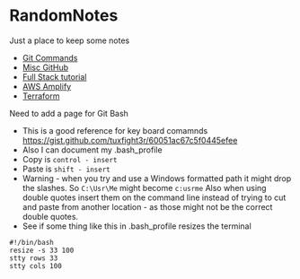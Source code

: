# RandomNotes
Just a place to keep some notes

* [Git Commands](https://github.com/KidPluto/RandomNotes/blob/main/AllTheNotes/GitCommands.md)
* [Misc GitHub](https://github.com/KidPluto/RandomNotes/blob/main/AllTheNotes/MiscGitHub.md)
* [Full Stack tutorial](https://github.com/KidPluto/RandomNotes/blob/main/AllTheNotes/FullStackTutotial.md)
* [AWS Amplify](https://github.com/KidPluto/RandomNotes/blob/main/AllTheNotes/AwsAmplify.md)
* [Terraform](https://github.com/KidPluto/RandomNotes/blob/main/AllTheNotes/Terraform.md)

Need to add a page for Git Bash

* This is a good reference for key board comamnds https://gist.github.com/tuxfight3r/60051ac67c5f0445efee
* Also I can document my .bash_profile
* Copy is `control - insert`
* Paste is `shift - insert`
* Warning - when you try and use a Windows formatted path it might drop the slashes.  So `C:\Usr\Me` might become `c:usrme`  Also when using double quotes insert them on the command line instead of trying to cut and paste from another location - as those might not be the correct double quotes.
* See if some thing like this in .bash_profile resizes the terminal
```
#!/bin/bash
resize -s 33 100
stty rows 33
stty cols 100
```


